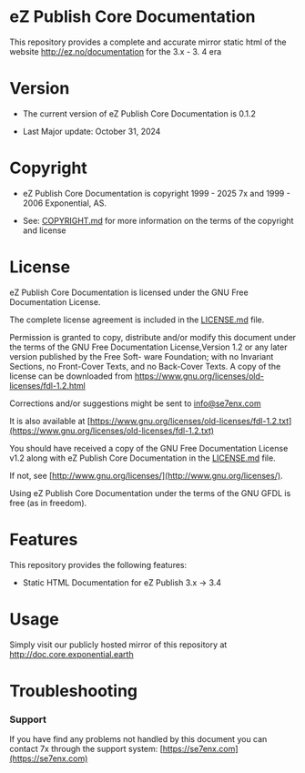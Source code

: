 eZ Publish Core Documentation
=================================

This repository provides a complete and accurate mirror static html of the website http://ez.no/documentation for the 3.x - 3. 4 era


Version
=======

* The current version of eZ Publish Core Documentation is 0.1.2

* Last Major update: October 31, 2024


Copyright
=========

* eZ Publish Core Documentation is copyright 1999 - 2025 7x and 1999 - 2006 Exponential, AS.

* See: [COPYRIGHT.md](COPYRIGHT.md) for more information on the terms of the copyright and license


License
=======

eZ Publish Core Documentation is licensed under the GNU Free Documentation License.

The complete license agreement is included in the [LICENSE.md](LICENSE.md) file.

Permission is granted to copy, distribute and/or modify this document under the terms of the GNU Free Documentation License,Version 1.2 or any later version published by the Free Soft- ware Foundation; with no Invariant Sections, no Front-Cover Texts, and no Back-Cover Texts. A copy of the license can be downloaded from https://www.gnu.org/licenses/old-licenses/fdl-1.2.html

Corrections and/or suggestions might be sent to info@se7enx.com

It is also available at [https://www.gnu.org/licenses/old-licenses/fdl-1.2.txt](https://www.gnu.org/licenses/old-licenses/fdl-1.2.txt)

You should have received a copy of the GNU Free Documentation License v1.2
along with eZ Publish Core Documentation in the [LICENSE.md](LICENSE.md) file.

If not, see [http://www.gnu.org/licenses/](http://www.gnu.org/licenses/).

Using eZ Publish Core Documentation under the terms of the GNU GFDL is free (as in freedom).


Features
========

This repository provides the following features:

* Static HTML Documentation for eZ Publish 3.x -> 3.4

Usage
=====

Simply visit our publicly hosted mirror of this repository at http://doc.core.exponential.earth


Troubleshooting
===============

### Support

If you have find any problems not handled by this document you can contact 7x through the support system: [https://se7enx.com](https://se7enx.com)

